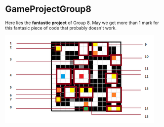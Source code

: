 # GameProjectGroup8

Here lies the **fantastic project** of Group 8. May we get more than 1 mark for this fantasic piece of code that probably doesn't work.
   
   
![map](https://raw.githubusercontent.com/MorganNetherway/GameProjectGroup8/master/labyrinthmapupdated.png)
